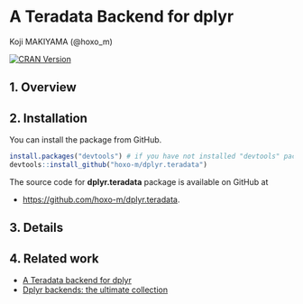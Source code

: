 # A Teradata Backend for dplyr
Koji MAKIYAMA (@hoxo_m)  

<!-- README.md is generated from README.Rmd. Please edit that file -->



[![CRAN Version](http://www.r-pkg.org/badges/version/dplyr.teradata)](https://cran.r-project.org/package=dplyr.teradata)

## 1. Overview

## 2. Installation

You can install the package from GitHub.


```r
install.packages("devtools") # if you have not installed "devtools" package
devtools::install_github("hoxo-m/dplyr.teradata")
```

The source code for **dplyr.teradata** package is available on GitHub at

- https://github.com/hoxo-m/dplyr.teradata.

## 3. Details

## 4. Related work

- [A Teradata backend for dplyr](https://github.com/xiaodaigh/teradata.dplyr)
- [Dplyr backends: the ultimate collection](https://gist.github.com/piccolbo/3d8ac40291f4eaee644b)
